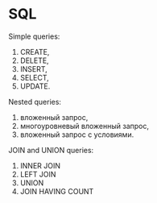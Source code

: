 # SQL
Simple queries:
1. CREATE,
2. DELETE,
3. INSERT,
4. SELECT,
5. UPDATE.

Nested queries:
1. вложенный запрос,
2. многоуровневый вложенный запрос,
3. вложенный запрос с условиями.

JOIN and UNION queries:
1. INNER JOIN
2. LEFT JOIN
3. UNION
4. JOIN HAVING COUNT